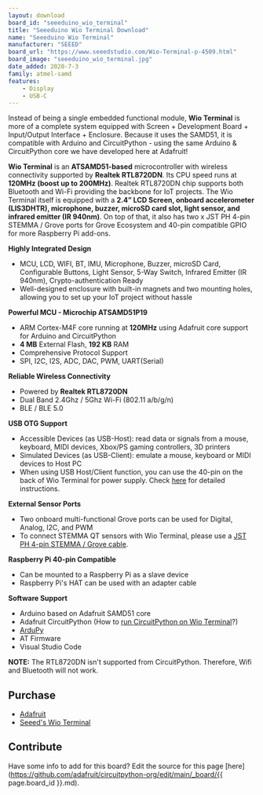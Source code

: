```yaml
---
layout: download
board_id: "seeeduino_wio_terminal"
title: "Seeeduino Wio Terminal Download"
name: "Seeeduino Wio Terminal"
manufacturer: "SEEED"
board_url: "https://www.seeedstudio.com/Wio-Terminal-p-4509.html"
board_image: "seeeduino_wio_terminal.jpg"
date_added: 2020-7-3
family: atmel-samd
features:
    - Display
    - USB-C
---
```


Instead of being a single embedded functional module, **Wio Terminal** is more of a complete system equipped with Screen + Development Board + Input/Output Interface + Enclosure. Because it uses the SAMD51, it is compatible with Arduino and CircuitPython - using the same Arduino & CircuitPython core we have developed here at Adafruit!

**Wio Terminal** is an **ATSAMD51-based** microcontroller with wireless connectivity supported by **Realtek RTL8720DN**. Its CPU speed runs at **120MHz (boost up to 200MHz)**. Realtek RTL8720DN chip supports both Bluetooth and Wi-Fi providing the backbone for IoT projects. The Wio Terminal itself is equipped with a **2.4” LCD Screen, onboard accelerometer (LIS3DHTR), microphone, buzzer, microSD card slot, light sensor, and infrared emitter (IR 940nm)**. On top of that, it also has two x JST PH 4-pin STEMMA / Grove ports for Grove Ecosystem and 40-pin compatible GPIO for more Raspberry Pi add-ons.

**Highly Integrated Design**
 * MCU, LCD, WIFI, BT, IMU, Microphone, Buzzer, microSD Card, Configurable Buttons, Light Sensor, 5-Way Switch, Infrared Emitter (IR 940nm), Crypto-authentication Ready
 * Well-designed enclosure with built-in magnets and two mounting holes, allowing you to set up your IoT project without hassle

**Powerful MCU - Microchip ATSAMD51P19**
 * ARM Cortex-M4F core running at **120MHz** using Adafruit core support for Arduino and CircuitPython
 * **4 MB** External Flash, **192 KB** RAM
 * Comprehensive Protocol Support
 * SPI, I2C, I2S, ADC, DAC, PWM, UART(Serial)

**Reliable Wireless Connectivity**
 * Powered by **Realtek RTL8720DN**
 * Dual Band 2.4Ghz / 5Ghz Wi-Fi (802.11 a/b/g/n)
 * BLE / BLE 5.0

**USB OTG Support**
 * Accessible Devices (as USB-Host): read data or signals from a mouse, keyboard, MIDI devices, Xbox/PS gaming controllers, 3D printers
 * Simulated Devices (as USB-Client): emulate a mouse, keyboard or MIDI devices to Host PC
 * When using USB Host/Client function, you can use the 40-pin on the back of Wio Terminal for power supply. Check [here](https://www.seeedstudio.com/blog/2020/05/19/community-project-collection-how-to-input-data-from-a-keyboard-to-wio-terminal-using-the-usb-host-function-and-tips-about-how-to-use-the-40-pin-header-for-power-supply-and-usb-serial/) for detailed instructions.

**External Sensor Ports**
 * Two onboard multi-functional Grove ports can be used for Digital, Analog, I2C, and PWM
 * To connect STEMMA QT sensors with Wio Terminal, please use a [JST PH 4-pin STEMMA / Grove cable](https://www.adafruit.com/?q=jst%20ph%204-pin).

**Raspberry Pi 40-pin Compatible**
 * Can be mounted to a Raspberry Pi as a slave device
 * Raspberry Pi's HAT can be used with an adapter cable

**Software Support**
 * Arduino based on Adafruit SAMD51 core
 * Adafruit CircuitPython (How to [run CircuitPython on Wio Terminal](https://wiki.seeedstudio.com/Wio-Terminal-CircuitPython/)?)
 * [ArduPy](http://wiki.seeedstudio.com/Wio-Terminal-ArduPy/)
 * AT Firmware
 * Visual Studio Code

**NOTE:** The RTL8720DN isn't supported from CircuitPython. Therefore, Wifi and Bluetooth will not work.

## Purchase
* [Adafruit](https://www.adafruit.com/product/4707) 
* [Seeed's Wio Terminal](https://www.seeedstudio.com/Wio-Terminal-p-4509.html)

## Contribute

Have some info to add for this board? Edit the source for this page [here](https://github.com/adafruit/circuitpython-org/edit/main/_board/{{ page.board_id }}.md).
